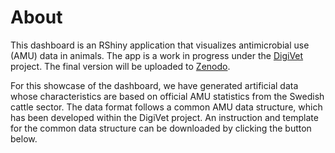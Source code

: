 # About

This dashboard is an RShiny application that visualizes antimicrobial use (AMU) data in animals. The app
is a work in progress under the [DigiVet](http://www.dcs.gla.ac.uk/~jenright/digivet_website/) project.
The final version will be uploaded to [Zenodo](https://zenodo.org/communities/digivet?q=&l=list&p=1&s=10&sort=newest).

 For this showcase of the dashboard, we have generated artificial data whose characteristics are based on official AMU statistics from the Swedish cattle sector. The data format follows a common AMU data structure, which has been developed within the DigiVet project. An instruction and template for the common data structure can be downloaded by clicking the button below.
